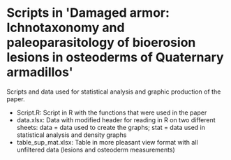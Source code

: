 # Scripts in 'Damaged armor: Ichnotaxonomy and paleoparasitology of bioerosion lesions in osteoderms of Quaternary armadillos'
Scripts and data used for statistical analysis and graphic production of the paper.


- Script.R: Script in R with the functions that were used in the paper
- data.xlsx: Data with modified header for reading in R on two different sheets: data = data used to create the graphs; stat = data used in statistical analysis and density graphs
- table_sup_mat.xlsx: Table in more pleasant view format with all unfiltered data (lesions and osteoderm measurements)
